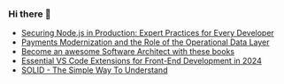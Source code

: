 ### Hi there 👋
<!-- daily.dev BOOKMARKS:START -->
- [Securing Node.js in Production: Expert Practices for Every Developer](https://app.daily.dev/posts/QdKTQwMvs?utm_source=rss&utm_medium=bookmarks&utm_campaign=mBzS9yGu2kYgKY4tuhxYN)
- [Payments Modernization and the Role of the Operational Data Layer](https://app.daily.dev/posts/ISvPIOPId?utm_source=rss&utm_medium=bookmarks&utm_campaign=mBzS9yGu2kYgKY4tuhxYN)
- [Become an awesome Software Architect with these books](https://app.daily.dev/posts/2dTZQVq91?utm_source=rss&utm_medium=bookmarks&utm_campaign=mBzS9yGu2kYgKY4tuhxYN)
- [Essential VS Code Extensions for Front-End Development in 2024](https://app.daily.dev/posts/RiVDmjKrM?utm_source=rss&utm_medium=bookmarks&utm_campaign=mBzS9yGu2kYgKY4tuhxYN)
- [SOLID - The Simple Way To Understand](https://app.daily.dev/posts/cjQU7biNT?utm_source=rss&utm_medium=bookmarks&utm_campaign=mBzS9yGu2kYgKY4tuhxYN)
<!-- daily.dev BOOKMARKS:END -->
<!--
**nirmal-patel-s/nirmal-patel-s** is a ✨ _special_ ✨ repository because its `README.md` (this file) appears on your GitHub profile.

Here are some ideas to get you started:

- 🔭 I’m currently working on ...
- 🌱 I’m currently learning ...
- 👯 I’m looking to collaborate on ...
- 🤔 I’m looking for help with ...
- 💬 Ask me about ...
- 📫 How to reach me: ...
- 😄 Pronouns: ...
- ⚡ Fun fact: ...
-->

